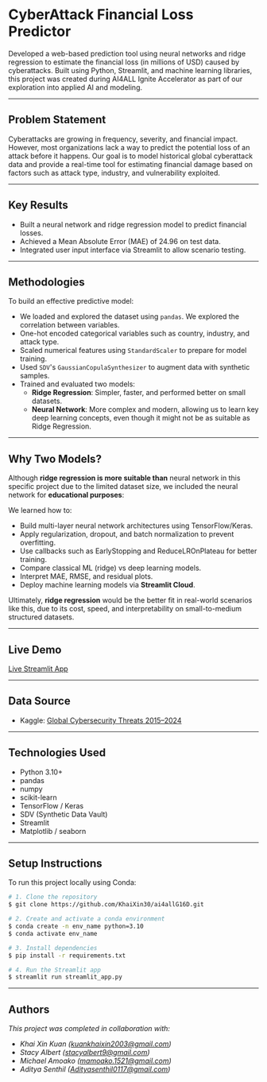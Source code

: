 # CyberAttack Financial Loss Predictor

Developed a web-based prediction tool using neural networks and ridge regression to estimate the financial loss (in millions of USD) caused by cyberattacks. Built using Python, Streamlit, and machine learning libraries, this project was created during AI4ALL Ignite Accelerator as part of our exploration into applied AI and modeling.

---

## Problem Statement

Cyberattacks are growing in frequency, severity, and financial impact. However, most organizations lack a way to predict the potential loss of an attack before it happens. Our goal is to model historical global cyberattack data and provide a real-time tool for estimating financial damage based on factors such as attack type, industry, and vulnerability exploited.

---

## Key Results

- Built a neural network and ridge regression model to predict financial losses.
- Achieved a Mean Absolute Error (MAE) of 24.96 on test data.
- Integrated user input interface via Streamlit to allow scenario testing.

---

## Methodologies

To build an effective predictive model:

- We loaded and explored the dataset using `pandas`. We explored the correlation between variables. 
- One-hot encoded categorical variables such as country, industry, and attack type.
- Scaled numerical features using `StandardScaler` to prepare for model training.
- Used `SDV`'s `GaussianCopulaSynthesizer` to augment data with synthetic samples.
- Trained and evaluated two models:
  - **Ridge Regression**: Simpler, faster, and performed better on small datasets.
  - **Neural Network**: More complex and modern, allowing us to learn key deep learning concepts, even though it might not be as suitable as Ridge Regression.
---

## Why Two Models?

Although **ridge regression is more suitable than** neural network in this specific project due to the limited dataset size, we included the neural network for **educational purposes**:

We learned how to:

- Build multi-layer neural network architectures using TensorFlow/Keras.
- Apply regularization, dropout, and batch normalization to prevent overfitting.
- Use callbacks such as EarlyStopping and ReduceLROnPlateau for better training.
- Compare classical ML (ridge) vs deep learning models.
- Interpret MAE, RMSE, and residual plots.
- Deploy machine learning models via **Streamlit Cloud**.

Ultimately, **ridge regression** would be the better fit in real-world scenarios like this, due to its cost, speed, and interpretability on small-to-medium structured datasets.

---

## Live Demo

[Live Streamlit App](https://ai4allg16d-wgdou8nvrvwiif4fu2udip.streamlit.app/)

---

## Data Source

- Kaggle: [Global Cybersecurity Threats 2015–2024](https://www.kaggle.com/)

---

## Technologies Used

- Python 3.10+
- pandas
- numpy
- scikit-learn
- TensorFlow / Keras
- SDV (Synthetic Data Vault)
- Streamlit
- Matplotlib / seaborn

---

## Setup Instructions

To run this project locally using Conda:

```bash
# 1. Clone the repository
$ git clone https://github.com/KhaiXin30/ai4allG16D.git

# 2. Create and activate a conda environment
$ conda create -n env_name python=3.10
$ conda activate env_name

# 3. Install dependencies
$ pip install -r requirements.txt

# 4. Run the Streamlit app
$ streamlit run streamlit_app.py
```

---

## Authors 

*This project was completed in collaboration with:*
- *Khai Xin Kuan ([kuankhaixin2003@gmail.com](mailto:jkuankhaixin2003@gmail.com))*
- *Stacy Albert ([stacyalbert9@gmail.com](stacyalbert9@gmail.com))*
- *Michael Amoako ([mamoako.1521@gmail.com](mailto:mamoako.1521@gmail.com))*
- *Aditya Senthil ([Adityasenthil0117@gmail.com](mailto:Adityasenthil0117@gmail.com))*



